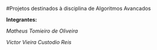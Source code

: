 #Projetos destinados à disciplina de Algoritmos Avancados

**Integrantes:**

_Matheus Tomieiro de Oliveira_

_Victor Vieira Custodio Reis_

